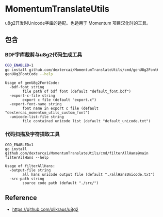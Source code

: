 # MomentumTranslateUtils

u8g2开发时Unicode字库的适配。也适用于 Momentum 项目汉化时的工具。

## 包含

### BDF字库裁剪与u8g2代码生成工具

```bash
CGO_ENABLED=1
go install github.com/dextercai/MomentumTranslateUtils/cmd/genU8g2FontCode@main
genU8g2FontCode --help
```

```text
Usage of genU8g2FontCode:
  -bdf-font string
        file path of bdf font (default "default_font.bdf")
  -export-c-file string
        export c file (default "export.c")
  -export-font-name string
        font name in export c file (default "dextercai_momentum_utils_custom_font")
  -unicode-list-file string
        file contained unicode list (default "default_unicode.txt")
```

### 代码扫描及字符提取工具
```text
CGO_ENABLED=1
go install github.com/dextercai/MomentumTranslateUtils/cmd/filterAllHans@main
filterAllHans --help
```


```text
Usage of filterAllHans:
  -output-file string
        all hans unicode output file (default "./allHansUnicode.txt")
  -src-path string
        source code path (default "./src/")
```

## Reference
- https://github.com/olikraus/u8g2
